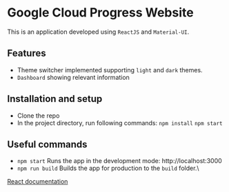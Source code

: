 # Google Cloud Progress Website
This is an application developed using `ReactJS` and `Material-UI`.

## Features

* Theme switcher implemented supporting `light` and `dark` themes.
* `Dashboard` showing relevant information


## Installation and setup
* Clone the repo
* In the project directory, run following commands:
`npm install`
`npm start`

## Useful commands
* `npm start`
Runs the app in the development mode: http://localhost:3000
* `npm run build`
Builds the app for production to the `build` folder.\

[React documentation](https://reactjs.org/)
